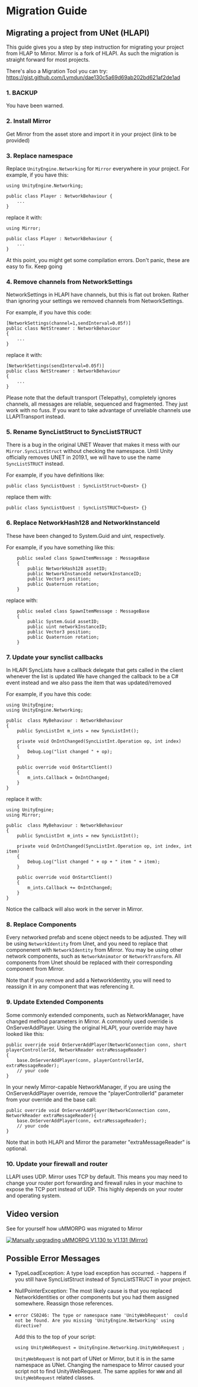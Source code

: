 # Migration Guide

## Migrating a project from UNet (HLAPI)

This guide gives you a step by step instruction for migrating your project from
HLAP to Mirror. Mirror is a fork of HLAPI. As such the migration is straight
forward for most projects.

There's also a Migration Tool you can try:  
<https://gist.github.com/Lymdun/dae130c5a69d69ab202bd621af2de1ad>

### 1. BACKUP

You have been warned.

### 2. Install Mirror

Get Mirror from the asset store and import it in your project (link to be
provided)

### 3. Replace namespace

Replace `UnityEngine.Networking` for `Mirror` everywhere in your project. For
example, if you have this:

```
using UnityEngine.Networking;

public class Player : NetworkBehaviour {
    ...
}
```

replace it with:

```
using Mirror;

public class Player : NetworkBehaviour {
    ...
}
```

At this point, you might get some compilation errors. Don't panic, these are
easy to fix. Keep going

### 4. Remove channels from NetworkSettings

NetworkSettings in HLAPI have channels, but this is flat out broken. Rather than
ignoring your settings we removed channels from NetworkSettings.

For example, if you have this code:

```
[NetworkSettings(channel=1,sendInterval=0.05f)]
public class NetStreamer : NetworkBehaviour
{
    ...
}
```

replace it with:

```
[NetworkSettings(sendInterval=0.05f)]
public class NetStreamer : NetworkBehaviour
{
    ...
}
```

Please note that the default transport (Telepathy), completely ignores channels,
all messages are reliable, sequenced and fragmented. They just work with no
fuss. If you want to take advantage of unreliable channels use LLAPITransport
instead.

### 5. Rename SyncListStruct to SyncListSTRUCT

There is a bug in the original UNET Weaver that makes it mess with our
`Mirror.SyncListStruct` without checking the namespace. Until Unity officially
removes UNET in 2019.1, we will have to use the name `SyncListSTRUCT` instead.

For example, if you have definitions like:

```
public class SyncListQuest : SyncListStruct<Quest> {}
```

replace them with:

```
public class SyncListQuest : SyncListSTRUCT<Quest> {}
```

### 6. Replace NetworkHash128 and NetworkInstanceId

These have been changed to System.Guid and uint, respectively.

For example, if you have something like this:

```
    public sealed class SpawnItemMessage : MessageBase
    {
        public NetworkHash128 assetID;
        public NetworkInstanceId networkInstanceID;
        public Vector3 position;
        public Quaternion rotation;
    }
```

replace with:

```
    public sealed class SpawnItemMessage : MessageBase
    {
        public System.Guid assetID;
        public uint networkInstanceID;
        public Vector3 position;
        public Quaternion rotation;
    }
```

### 7. Update your synclist callbacks

In HLAPI SyncLists have a callback delegate that gets called in the client
whenever the list is updated We have changed the callback to be a C\# event
instead and we also pass the item that was updated/removed

For example, if you have this code:

```
using UnityEngine;
using UnityEngine.Networking;

public  class MyBehaviour : NetworkBehaviour
{
    public SyncListInt m_ints = new SyncListInt();

    private void OnIntChanged(SyncListInt.Operation op, int index)
    {
        Debug.Log("list changed " + op);
    }

    public override void OnStartClient()
    {
        m_ints.Callback = OnIntChanged;
    }
}
```

replace it with:

```
using UnityEngine;
using Mirror;

public  class MyBehaviour : NetworkBehaviour
{
    public SyncListInt m_ints = new SyncListInt();

    private void OnIntChanged(SyncListInt.Operation op, int index, int item)
    {
        Debug.Log("list changed " + op + " item " + item);
    }

    public override void OnStartClient()
    {
        m_ints.Callback += OnIntChanged;
    }
}
```

Notice the callback will also work in the server in Mirror.

### 8. Replace Components

Every networked prefab and scene object needs to be adjusted. They will be using
`NetworkIdentity` from Unet, and you need to replace that componenent with
`NetworkIdentity` from Mirror. You may be using other network components, such
as `NetworkAnimator` or `NetworkTransform`. All components from Unet should be
replaced with their corresponding component from Mirror.

Note that if you remove and add a NetworkIdentity, you will need to reassign it
in any component that was referencing it.

### 9. Update Extended Components

Some commonly extended components, such as NetworkManager, have changed method
parameters in Mirror. A commonly used override is OnServerAddPlayer. Using the
original HLAPI, your override may have looked like this:

```
public override void OnServerAddPlayer(NetworkConnection conn, short playerControllerId, NetworkReader extraMessageReader)
{
    base.OnServerAddPlayer(conn, playerControllerId, extraMessageReader);
    // your code
}
```

In your newly Mirror-capable NetworkManager, if you are using the
OnServerAddPlayer override, remove the "playerControllerId" parameter from your
override and the base call:

```
public override void OnServerAddPlayer(NetworkConnection conn, NetworkReader extraMessageReader){
    base.OnServerAddPlayer(conn, extraMessageReader);
    // your code
}
```

Note that in both HLAPI and Mirror the parameter "extraMessageReader" is
optional.

### 10. Update your firewall and router

LLAPI uses UDP. Mirror uses TCP by default. This means you may need to change
your router port forwarding and firewall rules in your machine to expose the TCP
port instead of UDP. This highly depends on your router and operating system.

## Video version

See for yourself how uMMORPG was migrated to Mirror

[![Manually upgrading uMMORPG V1.130 to V1.131 (Mirror)](MigrationVideo.jpg)](http://www.youtube.com/watch?v=LF9rTSS3rlI)

## Possible Error Messages

-   TypeLoadException: A type load exception has occurred. - happens if you
    still have SyncListStruct instead of SyncListSTRUCT in your project.

-   NullPointerException: The most likely cause is that you replaced
    NetworkIdentities or other components but you had them assigned somewhere.
    Reassign those references.

-   `error CS0246: The type or namespace name 'UnityWebRequest'  could not be
    found. Are you missing 'UnityEngine.Networking' using  directive?`

    Add this to the top of your script:

    ```
    using UnityWebRequest = UnityEngine.Networking.UnityWebRequest ;
    ```

    `UnityWebRequest` is not part of UNet or Mirror, but it is in the same
    namespace as UNet. Changing the namespace to Mirror caused your script not
    to find UnityWebRequest. The same applies for `WWW` and all
    `UnityWebRequest` related classes.
